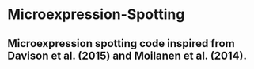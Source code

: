 # Microexpression-Spotting

## Microexpression spotting code inspired from Davison et al. (2015) and Moilanen et al. (2014).
